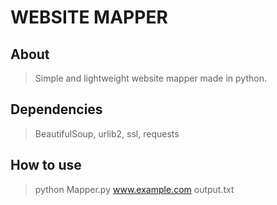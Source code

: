 # WEBSITE MAPPER

## About

> Simple and lightweight website mapper made in python.

## Dependencies

> BeautifulSoup, urlib2, ssl, requests


## How to use

> python Mapper.py www.example.com output.txt
